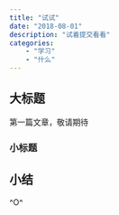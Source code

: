 ```yaml
---
title: "试试"
date: "2018-08-01"
description: "试着提交看看"
categories:
    - "学习"
    - "什么"
---
```


## 大标题

第一篇文章，敬请期待

### 小标题

## 小结

^O^